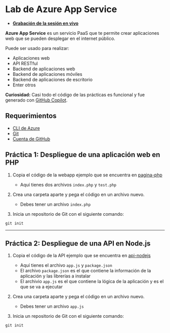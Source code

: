 # Lab de Azure App Service

- **[Grabación de la sesión en vivo]()**

**Azure App Service** es un servicio PaaS que te permite  crear aplicaciones web que se pueden desplegar en el internet público.

Puede ser usado para realizar:
- Aplicaciones web
- API RESTful
- Backend de aplicaciones web
- Backend de aplicaciones móviles
- Backend de aplicaciones de escritorio
- Enter otros

**Curiosidad:** Casi todo el código de las prácticas es funcional y fue generado con [GitHub Copilot](https://copilot.github.com/).

## Requerimientos
- [CLI de Azure](https://docs.microsoft.com/en-us/cli/azure/install-azure-cli)
- [Git](https://git-scm.com/downloads)
- [Cuenta de GitHub](https://github.com/)

## Práctica 1: Despliegue de una aplicación web en PHP

1. Copia el código de la webapp ejemplo que se encuentra en [pagina-php](/pagina-php)
    - Aquí tienes dos archivos  `index.php` y `test.php`
2. Crea una carpeta aparte y pega el código en un archivo nuevo.
   - Debes tener un archivo `index.php`

3. Inicia un repositorio de Git con el siguiente comando:
```GitHub
git init
```
__________________
## Práctica 2: Despliegue de una API en Node.js
1. Copia el código de la API ejemplo que se encuentra en [api-nodejs](/api-nodejs)
    - Aquí tienes el archivo `app.js` y `package.json`
    - El archivo `package.json` es el que contiene la información de la aplicación y las librerías a instalar
    - El archivio `app.js` es el que contiene la lógica de la aplicación y es el que se va a ejecutar
2. Crea una carpeta aparte y pega el código en un archivo nuevo.
   - Debes tener un archivo `app.js`

3. Inicia un repositorio de Git con el siguiente comando:
```GitHub
git init
```